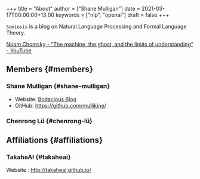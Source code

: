 +++
title = "About"
author = ["Shane Mulligan"]
date = 2021-03-17T00:00:00+13:00
keywords = ["nlp", "openai"]
draft = false
+++

`Semiosis` is a blog on Natural Language Processing and Formal Language Theory.

[Noam Chomsky - "The machine, the ghost, and the limits of understanding" - YouTube](https://www.youtube.com/watch?v=D5in5EdjhD0)


## Members {#members}


### Shane Mulligan {#shane-mulligan}

-   Website: [Bodacious Blog](http://mullikine.github.io/)
-   GitHub: <https://github.com/mullikine/>


### Chenrong Lü {#chenrong-lü}


## Affiliations {#affiliations}


### TakaheAI {#takaheai}

Website
: <http://takaheai.github.io/>